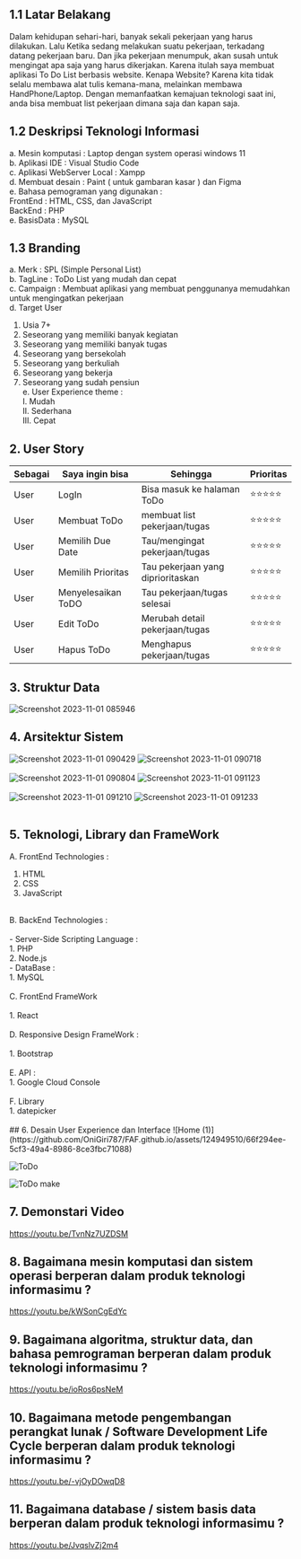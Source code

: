 ## 1.1 Latar Belakang
Dalam kehidupan sehari-hari, banyak sekali pekerjaan yang harus dilakukan. Lalu Ketika sedang melakukan suatu pekerjaan, terkadang datang pekerjaan baru. Dan jika pekerjaan menumpuk, akan susah untuk mengingat apa saja yang harus dikerjakan.
Karena itulah saya membuat aplikasi To Do List berbasis website. Kenapa Website? Karena kita tidak selalu membawa alat tulis kemana-mana, melainkan membawa HandPhone/Laptop. Dengan memanfaatkan kemajuan teknologi saat ini, anda bisa membuat list pekerjaan dimana saja dan kapan saja.
## 1.2 Deskripsi Teknologi Informasi
a.	Mesin komputasi : Laptop dengan system operasi windows 11<br>
b.	Aplikasi IDE : Visual Studio Code<br>
c.  Aplikasi WebServer Local : Xampp <br>
d.	Membuat desain : Paint ( untuk gambaran kasar ) dan Figma<br>
e.	Bahasa pemograman yang digunakan : <br>
FrontEnd : HTML, CSS, dan JavaScript <br>
BackEnd : PHP<br>
e.	BasisData : MySQL<br>
## 1.3 Branding
a.	Merk : SPL (Simple Personal List)<br>
b.	TagLine : ToDo List yang mudah dan cepat<br>
c.	Campaign : Membuat aplikasi yang membuat penggunanya memudahkan untuk mengingatkan pekerjaan<br>
d.	Target User<br>
1.	Usia 7+<br>
2.	Seseorang yang memiliki banyak kegiatan<br>
3.	Seseorang yang memiliki banyak tugas<br>
4.	Seseorang yang bersekolah<br>
5.	Seseorang yang berkuliah<br>
6.	Seseorang yang bekerja<br>
7.	Seseorang yang sudah pensiun<br>
e.	User Experience theme :<br>
I.	Mudah<br>
II.	Sederhana<br>
III.	Cepat<br>
## 2. User Story
Sebagai | Saya ingin bisa | Sehingga | Prioritas
---|---|---|---|
User | LogIn | Bisa masuk ke halaman ToDo | ⭐⭐⭐⭐⭐
User | Membuat ToDo | membuat list pekerjaan/tugas | ⭐⭐⭐⭐⭐
User | Memilih Due Date | Tau/mengingat pekerjaan/tugas | ⭐⭐⭐⭐⭐
User | Memilih Prioritas | Tau pekerjaan yang diprioritaskan | ⭐⭐⭐⭐⭐
User | Menyelesaikan ToDO | Tau pekerjaan/tugas selesai | ⭐⭐⭐⭐⭐
User | Edit ToDo | Merubah detail pekerjaan/tugas | ⭐⭐⭐⭐⭐
User | Hapus ToDo | Menghapus pekerjaan/tugas | ⭐⭐⭐⭐⭐
## 3. Struktur Data
![Screenshot 2023-11-01 085946](https://github.com/OniGiri787/FAF.github.io/assets/124949510/fc549548-9420-4aee-9ae3-32a1ffb6bc45)
## 4. Arsitektur Sistem
![Screenshot 2023-11-01 090429](https://github.com/OniGiri787/FAF.github.io/assets/124949510/b5e1860f-2f14-499c-a2a7-268f61a5a44f)
![Screenshot 2023-11-01 090718](https://github.com/OniGiri787/FAF.github.io/assets/124949510/f177d664-628e-443e-88d6-c91498e07264)<br>
<br>
![Screenshot 2023-11-01 090804](https://github.com/OniGiri787/FAF.github.io/assets/124949510/3be2f374-c0c0-4118-9dcc-a009cf11c307)
![Screenshot 2023-11-01 091123](https://github.com/OniGiri787/FAF.github.io/assets/124949510/0b5e81cf-d56e-4b8d-ab12-b8cff59eb075)<br>
<br>
![Screenshot 2023-11-01 091210](https://github.com/OniGiri787/FAF.github.io/assets/124949510/785e99e1-0c51-4732-a193-d77fa8d0f086)
![Screenshot 2023-11-01 091233](https://github.com/OniGiri787/FAF.github.io/assets/124949510/9e468691-b823-4318-ac18-9116dde36e65)<br>
<br>
## 5. Teknologi, Library dan FrameWork
A. FrontEnd Technologies :
1. HTML
2. CSS
3. JavaScript <br>
<br>
B. BackEnd Technologies : <br>
<br>
  - Server-Side Scripting Language : <br>
  1. PHP <br>
  2. Node.js <br>
  - DataBase : <br>
  1. MySQL <br> 
  <br>
C. FrontEnd FrameWork <br>
<br>
1. React <br>
<br>
D. Responsive Design FrameWork : <br>
<br>
1. Bootstrap <br>
<br>
E. API : <br>
1. Google Cloud Console<br>
<br>
F. Library <br>
1. datepicker <br>
<br>
## 6. Desain User Experience dan Interface
![Home (1)](https://github.com/OniGiri787/FAF.github.io/assets/124949510/66f294ee-5cf3-49a4-8986-8ce3fbc71088)

![ToDo](https://github.com/OniGiri787/FAF.github.io/assets/124949510/ea95b126-6ca7-4a1a-b8a9-a685be7c67e7)

![ToDo make](https://github.com/OniGiri787/FAF.github.io/assets/124949510/492f8bf0-f6c5-40f0-9d04-a58987498b65)

## 7. Demonstari Video
https://youtu.be/TvnNz7UZDSM

## 8. Bagaimana mesin komputasi dan sistem operasi berperan dalam produk teknologi informasimu ?
https://youtu.be/kWSonCgEdYc

## 9. Bagaimana algoritma, struktur data, dan bahasa pemrograman berperan dalam produk teknologi informasimu ?
https://youtu.be/ioRos6psNeM

## 10. Bagaimana metode pengembangan perangkat lunak / Software Development Life Cycle berperan dalam produk teknologi informasimu ?
https://youtu.be/-vjOyDOwqD8

## 11. Bagaimana database / sistem basis data berperan dalam produk teknologi informasimu ?
https://youtu.be/JvqslvZj2m4
